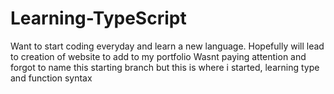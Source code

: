 # Learning-TypeScript
Want to start coding everyday and learn a new language. Hopefully will lead to creation of website to add to my portfolio
Wasnt paying attention and forgot to name this starting branch but this is where i started, learning type and function syntax
